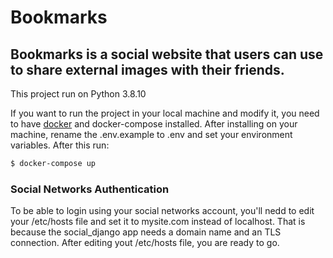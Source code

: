 # Bookmarks

## Bookmarks is a social website that users can use to share external images with their friends.

This project run on Python 3.8.10

If you want to run the project in your local machine and modify it, you need to have [docker](http://docker.com/) and docker-compose installed.
After installing on your machine, rename the .env.example to .env and set your environment variables. After this run:
```sh
$ docker-compose up
```

### Social Networks Authentication
To be able to login using your social networks account, you'll nedd to edit your /etc/hosts file and set
it to mysite.com instead of localhost. That is because the social_django app needs a domain name and an TLS connection.
After editing yout /etc/hosts file, you are ready to go.